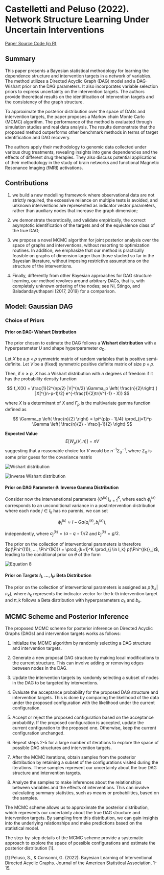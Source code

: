 # Castelletti and Peluso (2022). Network Structure Learning Under Uncertain Interventions

 [Paper Source Code (in R)](https://github.com/FedeCastelletti/bayes_learning_networks_interventional)

## Summary

This paper presents a Bayesian statistical methodology for learning the dependence structure and intervention targets in a network of variables. The method utilizes a Directed Acyclic Graph (DAG) model and a DAG-Wishart prior on the DAG parameters. It also incorporates variable selection priors to express uncertainty on the intervention targets. The authors provide theoretical results on the identification of intervention targets and the consistency of the graph structure.

To approximate the posterior distribution over the space of DAGs and intervention targets, the paper proposes a Markov chain Monte Carlo (MCMC) algorithm. The performance of the method is evaluated through simulation studies and real data analysis. The results demonstrate that the proposed method outperforms other benchmark methods in terms of target identification and DAG recovery.

The authors apply their methodology to genomic data collected under various drug treatments, revealing insights into gene dependencies and the effects of different drug therapies. They also discuss potential applications of their methodology in the study of brain networks and functional Magnetic Resonance Imaging (fMRI) activations.

## Contributions

1. we build a new modelling framework where observational data are not strictly required, the excessive reliance on multiple tests is avoided, and unknown interventions are represented as indicator vector parameters, rather than auxiliary nodes that increase the graph dimension; 
   
2. we demonstrate theoretically, and validate empirically, the correct asymptotic identification of the targets and of the equivalence class of the true DAG; 
   
3. we propose a novel MCMC algorithm for joint posterior analysis over the space of graphs and interventions, without resorting to optimization routines. In addition, we emphasize that our method is practically feasible on graphs of dimension larger than those studied so far in the Bayesian literature, without imposing restrictive assumptions on the structure of the interventions. 
   
4. Finally, differently from other Bayesian approaches for DAG structure learning, our method revolves around arbitrary DAGs, that is, with completely unknown ordering of the nodes; see Ni, Stingo, and Baladandayuthapani (2017, 2019) for a comparison.


## Model: Gaussian DAG


### Choice of Priors

#### Prior on DAG: Wishart Distribution
The prior chosen to estimate the DAG follows a **Wishart distribution** with a hyperparameter $U$ and shape hyperparameter $a_D$.

Let $X$ be a $p \times p$ symmetric matrix of random variables that is positive semi-definite. Let $V$ be a (fixed) symmetric positive definite matrix of size $p \times p$.

Then, if $n \ge p$, $X$ has a Wishart distribution with $n$ degrees of freedom if it has the probability density function

$$ f_X(X) = \frac{1}{2^{np/2} |V|^{n/2} \Gamma_p \left( \frac{n}{2}\right) } |X|^{(n-p-1)/2} e^{-\frac{1}{2}tr(V^{-1} - X)}  $$

where $X$ is a determinant of $X$ and $\Gamma_p$ is the multivariate gamma function defined as

$$ \Gamma_p \left( \frac{n}{2} \right) = \pi^{p(p - 1)/4} \prod_{j=1}^p \Gamma \left( \frac{n}{2} - \frac{j-1}{2} \right) $$

**Expected Value**
$$E[ W_p(V,n)] = nV$$
suggesting that a reasonable choice for $V$ would be $n^{-1} \Sigma_0^{-1}$, where $\Sigma_0$ is some prior guess for the covariance matrix

![Wishart distribution](./reading_group/../imgs/wishart_distr.png)


![Inverse Wishart distribution](./reading_group/../imgs/inv_wishart_distr.png)

#### Prior on DAG Parameter $\theta$: Inverse Gamma Distribution

Consider now the intervanetional parameters $\{ \Phi^{(k)}\}^K_{k=1}$, where each $\phi^{(k)}_j$ corresponds to an unconditional variance in a postintervention distribution where each node $j \in I_k$ has no parents, we can set

$$\phi^{(k)}_j \approx I-Ga(a^{(k)}_j, b^{(k)}_j),$$

independently, where $a^{(k)}_j = (a-q + 1)/2$ and $b^{(k)}_j = g/2$. 

The prior on the collection of interventional parameters is therefore $p(\Phi^{(1)}, ..., \Phi^{(K)}) = \prod_{k=1}^K \prod_{j \in I_k} p(\Phi^{(k)}_j)$, leading to the conditional prior on $\theta$ of the form

![Equation 8](./reading_group/../imgs/equation_8.png)


#### Prior on Targets $l_1, ..., l_k$: Beta Distribution

The prior on the collection of interventional parameters is assigned as $p(h_k | \pi_k)$, where $h_k$ represents the indicator vector for the k-th intervention target and π_k follows a Beta distribution with hyperparameters $a_k$ and $b_k$.

## MCMC Scheme and Posterior Inference

The proposed MCMC scheme for posterior inference on Directed Acyclic Graphs (DAGs) and intervention targets works as follows:

1. Initialize the MCMC algorithm by randomly selecting a DAG structure and intervention targets.

2. Generate a new proposal DAG structure by making local modifications to the current structure. This can involve adding or removing edges between nodes in the DAG.

3. Update the intervention targets by randomly selecting a subset of nodes in the DAG to be targeted by interventions.

4. Evaluate the acceptance probability for the proposed DAG structure and intervention targets. This is done by comparing the likelihood of the data under the proposed configuration with the likelihood under the current configuration.

5. Accept or reject the proposed configuration based on the acceptance probability. If the proposed configuration is accepted, update the current configuration to the proposed one. Otherwise, keep the current configuration unchanged.

6. Repeat steps 2-5 for a large number of iterations to explore the space of possible DAG structures and intervention targets.

7. After the MCMC iterations, obtain samples from the posterior distribution by retaining a subset of the configurations visited during the iterations. These samples represent our uncertainty about the true DAG structure and intervention targets.

8. Analyze the samples to make inferences about the relationships between variables and the effects of interventions. This can involve calculating summary statistics, such as means or probabilities, based on the samples.

The MCMC scheme allows us to approximate the posterior distribution, which represents our uncertainty about the true DAG structure and intervention targets. By sampling from this distribution, we can gain insights into the underlying relationships and make predictions based on the statistical model.

The step-by-step details of the MCMC scheme provide a systematic approach to explore the space of possible configurations and estimate the posterior distribution [1].

[1] Peluso, S., & Consonni, G. (2022). Bayesian Learning of Interventional Directed Acyclic Graphs. Journal of the American Statistical Association, 1-15.